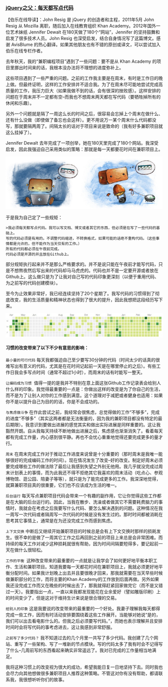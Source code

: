 ### [jQuery之父：每天都写点代码](http://blog.jobbole.com/66227/)

【伯乐在线导读】：John Resig 是 jQuery 的创造者和主程，2011年5月 John Resig 从 Mozilla 离职，随后加入在线教育组织 Khan Academy。2012年国外一位艺术妹纸 Jennifer Dewalt 在180天做了180个“网站”，Jennifer 的坚持鼓舞和启发了很多技术人员。John Resig 也深受启发，结合自身情况写了这篇博文。感谢 AvisBlume 的热心翻译。如果其他朋友也有不错的原创或译文，可以尝试加入伯乐在线专栏作者。

去年秋天，我的“兼职编程项目”遇到了一些问题：要不是从 Khan Academy 的项目里挪出时间来的话，我根本没办法将不理想的进度弥补上。

这些项目遇到了一些严重的问题。之前的工作我主要是在周末，有时是工作日的晚上做。但最终证明，这样的工作安排并不适合我。为了在周末尽可能地尝试完成高质量的工作，我压力巨大（如果我做不到的话，会有很深的挫败感）。这样安排的问题在于周末并不一定都有空–而我也不想周末两天都在写代码（要牺牲掉所有的休闲和乐趣）。

另外一个问题就是隔了一周这么长的时间之后，很容易会忘掉上个周末在做什么、还有什么没做（即使做了备忘也会这样）。更不用说万一某个周末什么代码都没写，那就要隔两周了。间隔太长的话对于项目来说是致命的（我有好多兼职项目就这么挂掉了）。

Jennifer Dewalt 去年完成了一项创举，她在180天里完成了180个网站。我深受启发，因此我强迫自己采用类似的策略：那就是每一天都要花时间在兼职项目上。

![](img/jQuery之父：每天都写点代码.jpg)

于是我为自己定了一些规矩：

    >我必须每天都写点代码。我可以写文档、博文或者其它的东西，但必须是在写了一些代码的基础上。
    写的代码必须是有用的。不调整代码缩进，不转换格式，如果可能的话绝不重构代码。（这些事情都是允许的，但不能作为当天仅有的工作。）
    所有的代码都必须在午夜前完成。
    代码必须是开源的并且放在Github上。



部分规矩执行起来并不是那么严格要求的。并不是说只能在午夜前才能写代码，只是不想熬夜然后写出来的代码却马马虎虎的。代码也并不是一定要开源或者放在Github上。这么做只是为了让我对自己写的代码印象更深刻（以便于重用代码、为之前写的代码创建模块）。

至今为止效果非常好，我已经连续坚持了20个星期了。我写代码的习惯得到了彻底改变，我的生活质量和精神状态也得到了很大的提升，因此我想把这段经历写下来。

![](img/jQuery之父：每天都写点代码2.jpg)

#### 习惯的改变带来了以下不少有意思的影响：

`最小量的可行代码` 每天我都强迫自己至少要写30分钟的代码（时间太少的话真的很难写出有意义的代码，尤其是在花时间记起前一天是在哪里停止的之后）。有些工作日我会多写点时间（通常不超过1小时），而周末的话有时能写一整天。

`让编码成为习惯 `值得一提的是我并不特别在意上面这张Github工作记录表会给别人什么样的印象。我觉得最重要的一点是：你做出这样的改变是为了你自己的生活，而不是为了让别人对你的工作感到满意。这个道理对于减肥或者健身也适用：如果你不是以提升自己为目的的话，你是不会成功的。

`与焦虑做斗争` 在作此尝试之前，我经常会很焦虑，总觉得做的工作“不够多”，完成的进度“不够多”（其实这两者都是无法衡量的，因为我的兼职项目都没有特定的最后期限）。我意识到要做出进展的感觉其实和做出实际进展是同样重要的。这让我豁然开朗。自从我每天持续不断地做出进展之后，焦虑感也渐渐消失了。看着每天都有完成工作量，内心感到很平静。再也不会忧心重重地觉得还要完成更多的量才行。

`周末` 在周末完成工作对于推动工作进度来说曾是十分重要的（那时周末是我唯一能够很好的完成编码工作的时间）。现在情况发生了改变–好的改变。制定好周末必须要完成哪些工作的做法除了最后让我感到失望之外别无他用。我几乎就没完成过周末计划表上的事情，而为此我还不得不拒绝其它我喜欢的周末活动（吃点心、参观博物馆、逛公园、陪妻子等等），就只是为了能完成更多的工作。我深深地觉得，就算兼职项目真的很重要，它们也不应该成为生活的唯一。

`后台运行` 每天写点兼职项目代码会带来一个有趣的副作用，它让你觉得这些工作都是在大脑的后台运行的。因此，当我在散步、洗澡或者做其它不需要耗费脑力的事情时，我就会在考虑之后我要写什么代码、要怎么解决遇到的问题。这种情况在我一周写一次代码或者隔周写一次代码的时候是没有发生过的。那时时间都被消耗在思考其它事情上，通常是在为还没完成工作而感到焦虑。

`上下文交换` 中断后又继续开始兼职项目的时候总是会有上下文交换时那样的损耗发生。很不幸的是做了一周其它工作之后再回到之前的项目上来总是会非常困难。而持续的每天工作对减少这种损耗就很有帮助，因为时间间隔要短得多，要记起前一天在做什么很轻松。

`工作的平衡 `这种改变带来的最重要的一点就是让我学会了如何更好地平衡本职工作、生活和兼职项目。知道我要每一天都花时间在兼职项目上，我就必须更好地平衡分配时间。如果我计划晚上出去并且要很晚才回来，那我就需要在当天早些时候做兼职部分的工作，而将主要的Khan Academy的工作放到后面再做。另外如果我还没完成工作而又在晚些的时候出去了，那我就得赶紧回家做完它（而不是又错过一天）。我要指出一点，一直以来我都发现能花在业余爱好（譬如雕版印刷）上的时间变少了，但是这对于维持生计来说是很合理的交易。

`给别人的印象` 这是我要说的改变带来的最重要的一个好处。我妻子理解我每天都得完成一些工作，因而有时活动安排要围绕着这些工作展开。当能够对她说“是的，我们可以出去看电影什么的。但我之后必须要写代码。”，而她也表示理解并且安排时间时会将写代码的事考虑进去，这让我感到非常舒服。

`之前写了多少代码？` 我不知道过去的几个月里一共写了多少代码。我创建了几个网站、重写了一些架构、写了一堆新的节点模块。写的代码太多了我有时会不记得写了什么–几周前写的东西看起来确实非常遥远了。我对已完成的工作量相当地满足。

我将这种习惯上的改变视为很大的成功，希望我能日复一日地坚持下去。同时我也会尽力向其他想做很多兼职项目人推荐这种策略。不管这对你有没有帮助，都请联系我，我很想听听你们的故事。
